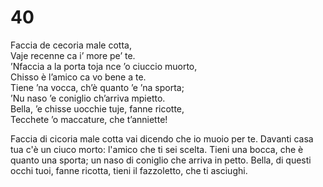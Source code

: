 # 40  
  
Faccia de cecoria male cotta,  
Vaje recenne ca i’ more pe’ te.  
’Nfaccia a la porta toja nce ’o ciuccio muorto,  
Chisso è l’amico ca vo bene a te.  
Tiene ’na vocca, ch’è quanto ’e ’na sporta;  
’Nu naso ’e coniglio ch’arriva mpietto.  
Bella, ’e chisse uocchie tuje, fanne ricotte,  
Tecchete ’o maccature, che t’anniette!

Faccia di cicoria male cotta
vai dicendo che io muoio per te.
Davanti casa tua c'è un ciuco morto:
l'amico che ti sei scelta.
Tieni una bocca, che è quanto una sporta;
un naso di coniglio che arriva in petto.
Bella, di questi occhi tuoi, fanne ricotta,
tieni il fazzoletto, che ti asciughi.
